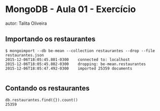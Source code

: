 # MongoDB - Aula 01 - Exercício
autor: Talita Oliveira

## Importando os restaurantes

```
$ mongoimport --db be-mean --collection restaurantes --drop --file restaurantes.json
2015-12-06T18:05:45.801-0300    connected to: localhost
2015-12-06T18:05:45.802-0300    dropping: be-mean.restaurantes
2015-12-06T18:05:47.492-0300    imported 25359 documents


```

## Contando os restaurantes

```
db.restaurantes.find({}).count()
25359
```